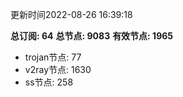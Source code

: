 更新时间2022-08-26 16:39:18

**总订阅: 64**
**总节点: 9083**
**有效节点: 1965**
- trojan节点: 77
- v2ray节点: 1630
- ss节点: 258
